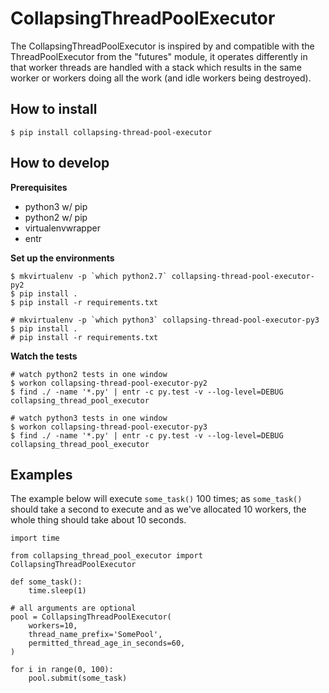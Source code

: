 # CollapsingThreadPoolExecutor

The CollapsingThreadPoolExecutor is inspired by and compatible with the ThreadPoolExecutor from the
"futures" module, it operates differently in that worker threads are handled with a stack which results in the same worker or workers doing all the work (and idle workers being destroyed).

## How to install

    $ pip install collapsing-thread-pool-executor

## How to develop

**Prerequisites**

* python3 w/ pip
* python2 w/ pip
* virtualenvwrapper
* entr

**Set up the environments**

    $ mkvirtualenv -p `which python2.7` collapsing-thread-pool-executor-py2
    $ pip install .
    $ pip install -r requirements.txt

    # mkvirtualenv -p `which python3` collapsing-thread-pool-executor-py3
    $ pip install .
    # pip install -r requirements.txt

**Watch the tests**

    # watch python2 tests in one window
    $ workon collapsing-thread-pool-executor-py2
    $ find ./ -name '*.py' | entr -c py.test -v --log-level=DEBUG collapsing_thread_pool_executor
    
    # watch python3 tests in one window
    $ workon collapsing-thread-pool-executor-py3
    $ find ./ -name '*.py' | entr -c py.test -v --log-level=DEBUG collapsing_thread_pool_executor

## Examples

The example below will execute `some_task()` 100 times; as `some_task()` should take a second to execute and as we've allocated 10 workers, the whole thing should take about 10 seconds.

    import time

    from collapsing_thread_pool_executor import CollapsingThreadPoolExecutor

    def some_task():
        time.sleep(1)

    # all arguments are optional
    pool = CollapsingThreadPoolExecutor(
        workers=10,
        thread_name_prefix='SomePool',
        permitted_thread_age_in_seconds=60,
    )

    for i in range(0, 100):
        pool.submit(some_task)
